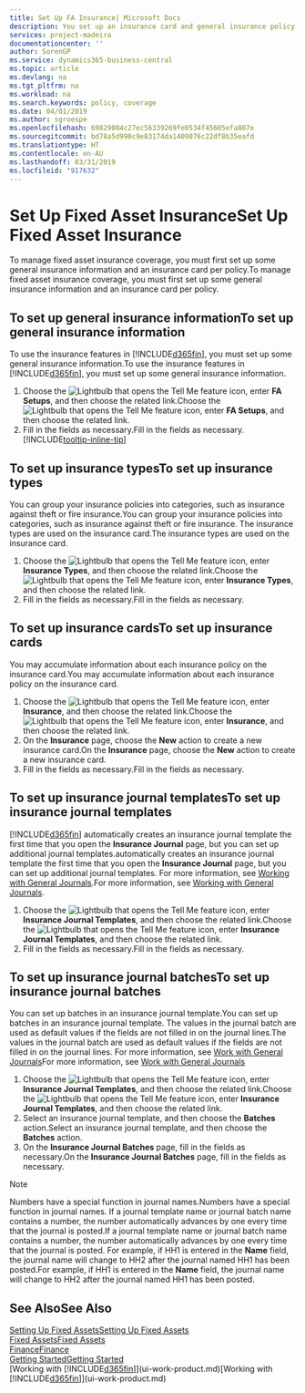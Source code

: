 ```yaml
---
title: Set Up FA Insurance| Microsoft Docs
description: You set up an insurance card and general insurance policy information to manage fixed asset insurance coverage.
services: project-madeira
documentationcenter: ''
author: SorenGP
ms.service: dynamics365-business-central
ms.topic: article
ms.devlang: na
ms.tgt_pltfrm: na
ms.workload: na
ms.search.keywords: policy, coverage
ms.date: 04/01/2019
ms.author: sgroespe
ms.openlocfilehash: 69829004c27ec56339269fe0534f45605efa807e
ms.sourcegitcommit: bd78a5d990c9e83174da1409076c22df8b35eafd
ms.translationtype: HT
ms.contentlocale: en-AU
ms.lasthandoff: 03/31/2019
ms.locfileid: "917632"
---
```

# <a name="set-up-fixed-asset-insurance"></a><span data-ttu-id="58950-103">Set Up Fixed Asset Insurance</span><span class="sxs-lookup"><span data-stu-id="58950-103">Set Up Fixed Asset Insurance</span></span>
<span data-ttu-id="58950-104">To manage fixed asset insurance coverage, you must first set up some general insurance information and an insurance card per policy.</span><span class="sxs-lookup"><span data-stu-id="58950-104">To manage fixed asset insurance coverage, you must first set up some general insurance information and an insurance card per policy.</span></span>

## <a name="to-set-up-general-insurance-information"></a><span data-ttu-id="58950-105">To set up general insurance information</span><span class="sxs-lookup"><span data-stu-id="58950-105">To set up general insurance information</span></span>
<span data-ttu-id="58950-106">To use the insurance features in [!INCLUDE[d365fin](includes/d365fin_md.md)], you must set up some general insurance information.</span><span class="sxs-lookup"><span data-stu-id="58950-106">To use the insurance features in [!INCLUDE[d365fin](includes/d365fin_md.md)], you must set up some general insurance information.</span></span>  

1. <span data-ttu-id="58950-107">Choose the ![Lightbulb that opens the Tell Me feature](media/ui-search/search_small.png "Tell me what you want to do") icon, enter **FA Setups**, and then choose the related link.</span><span class="sxs-lookup"><span data-stu-id="58950-107">Choose the ![Lightbulb that opens the Tell Me feature](media/ui-search/search_small.png "Tell me what you want to do") icon, enter **FA Setups**, and then choose the related link.</span></span>  
2. <span data-ttu-id="58950-108">Fill in the fields as necessary.</span><span class="sxs-lookup"><span data-stu-id="58950-108">Fill in the fields as necessary.</span></span> [!INCLUDE[tooltip-inline-tip](includes/tooltip-inline-tip_md.md)]  

## <a name="to-set-up-insurance-types"></a><span data-ttu-id="58950-109">To set up insurance types</span><span class="sxs-lookup"><span data-stu-id="58950-109">To set up insurance types</span></span>
<span data-ttu-id="58950-110">You can group your insurance policies into categories, such as insurance against theft or fire insurance.</span><span class="sxs-lookup"><span data-stu-id="58950-110">You can group your insurance policies into categories, such as insurance against theft or fire insurance.</span></span> <span data-ttu-id="58950-111">The insurance types are used on the insurance card.</span><span class="sxs-lookup"><span data-stu-id="58950-111">The insurance types are used on the insurance card.</span></span>

1. <span data-ttu-id="58950-112">Choose the ![Lightbulb that opens the Tell Me feature](media/ui-search/search_small.png "Tell me what you want to do") icon, enter **Insurance Types**, and then choose the related link.</span><span class="sxs-lookup"><span data-stu-id="58950-112">Choose the ![Lightbulb that opens the Tell Me feature](media/ui-search/search_small.png "Tell me what you want to do") icon, enter **Insurance Types**, and then choose the related link.</span></span>  
2. <span data-ttu-id="58950-113">Fill in the fields as necessary.</span><span class="sxs-lookup"><span data-stu-id="58950-113">Fill in the fields as necessary.</span></span>

## <a name="to-set-up-insurance-cards"></a><span data-ttu-id="58950-114">To set up insurance cards</span><span class="sxs-lookup"><span data-stu-id="58950-114">To set up insurance cards</span></span>
<span data-ttu-id="58950-115">You may accumulate information about each insurance policy on the insurance card.</span><span class="sxs-lookup"><span data-stu-id="58950-115">You may accumulate information about each insurance policy on the insurance card.</span></span>  

1. <span data-ttu-id="58950-116">Choose the ![Lightbulb that opens the Tell Me feature](media/ui-search/search_small.png "Tell me what you want to do") icon, enter **Insurance**, and then choose the related link.</span><span class="sxs-lookup"><span data-stu-id="58950-116">Choose the ![Lightbulb that opens the Tell Me feature](media/ui-search/search_small.png "Tell me what you want to do") icon, enter **Insurance**, and then choose the related link.</span></span>  
2. <span data-ttu-id="58950-117">On the **Insurance** page, choose the **New** action to create a  new insurance card.</span><span class="sxs-lookup"><span data-stu-id="58950-117">On the **Insurance** page, choose the **New** action to create a  new insurance card.</span></span>  
3. <span data-ttu-id="58950-118">Fill in the fields as necessary.</span><span class="sxs-lookup"><span data-stu-id="58950-118">Fill in the fields as necessary.</span></span>

## <a name="to-set-up-insurance-journal-templates"></a><span data-ttu-id="58950-119">To set up insurance journal templates</span><span class="sxs-lookup"><span data-stu-id="58950-119">To set up insurance journal templates</span></span>
[!INCLUDE[d365fin](includes/d365fin_md.md)] <span data-ttu-id="58950-120">automatically creates an insurance journal template the first time that you open the **Insurance Journal** page, but you can set up additional journal templates.</span><span class="sxs-lookup"><span data-stu-id="58950-120">automatically creates an insurance journal template the first time that you open the **Insurance Journal** page, but you can set up additional journal templates.</span></span> <span data-ttu-id="58950-121">For more information, see [Working with General Journals](ui-work-general-journals.md).</span><span class="sxs-lookup"><span data-stu-id="58950-121">For more information, see [Working with General Journals](ui-work-general-journals.md).</span></span>  

1. <span data-ttu-id="58950-122">Choose the ![Lightbulb that opens the Tell Me feature](media/ui-search/search_small.png "Tell me what you want to do") icon, enter **Insurance Journal Templates**, and then choose the related link.</span><span class="sxs-lookup"><span data-stu-id="58950-122">Choose the ![Lightbulb that opens the Tell Me feature](media/ui-search/search_small.png "Tell me what you want to do") icon, enter **Insurance Journal Templates**, and then choose the related link.</span></span>  
2. <span data-ttu-id="58950-123">Fill in the fields as necessary.</span><span class="sxs-lookup"><span data-stu-id="58950-123">Fill in the fields as necessary.</span></span>

## <a name="to-set-up-insurance-journal-batches"></a><span data-ttu-id="58950-124">To set up insurance journal batches</span><span class="sxs-lookup"><span data-stu-id="58950-124">To set up insurance journal batches</span></span>
<span data-ttu-id="58950-125">You can set up batches in an insurance journal template.</span><span class="sxs-lookup"><span data-stu-id="58950-125">You can set up batches in an insurance journal template.</span></span> <span data-ttu-id="58950-126">The values in the journal batch are used as default values if the fields are not filled in on the journal lines.</span><span class="sxs-lookup"><span data-stu-id="58950-126">The values in the journal batch are used as default values if the fields are not filled in on the journal lines.</span></span> <span data-ttu-id="58950-127">For more information, see [Work with General Journals](ui-work-general-journals.md)</span><span class="sxs-lookup"><span data-stu-id="58950-127">For more information, see [Work with General Journals](ui-work-general-journals.md)</span></span>  

1. <span data-ttu-id="58950-128">Choose the ![Lightbulb that opens the Tell Me feature](media/ui-search/search_small.png "Tell me what you want to do") icon, enter **Insurance Journal Templates**, and then choose the related link.</span><span class="sxs-lookup"><span data-stu-id="58950-128">Choose the ![Lightbulb that opens the Tell Me feature](media/ui-search/search_small.png "Tell me what you want to do") icon, enter **Insurance Journal Templates**, and then choose the related link.</span></span>  
2. <span data-ttu-id="58950-129">Select an insurance journal template, and then choose the **Batches** action.</span><span class="sxs-lookup"><span data-stu-id="58950-129">Select an insurance journal template, and then choose the **Batches** action.</span></span>
3. <span data-ttu-id="58950-130">On the **Insurance Journal Batches** page, fill in the fields as necessary.</span><span class="sxs-lookup"><span data-stu-id="58950-130">On the **Insurance Journal Batches** page, fill in the fields as necessary.</span></span>

> [!NOTE]  
>   <span data-ttu-id="58950-131">Numbers have a special function in journal names.</span><span class="sxs-lookup"><span data-stu-id="58950-131">Numbers have a special function in journal names.</span></span> <span data-ttu-id="58950-132">If a journal template name or journal batch name contains a number, the number automatically advances by one every time that the journal is posted.</span><span class="sxs-lookup"><span data-stu-id="58950-132">If a journal template name or journal batch name contains a number, the number automatically advances by one every time that the journal is posted.</span></span> <span data-ttu-id="58950-133">For example, if HH1 is entered in the **Name** field, the journal name will change to HH2 after the journal named HH1 has been posted.</span><span class="sxs-lookup"><span data-stu-id="58950-133">For example, if HH1 is entered in the **Name** field, the journal name will change to HH2 after the journal named HH1 has been posted.</span></span>

## <a name="see-also"></a><span data-ttu-id="58950-134">See Also</span><span class="sxs-lookup"><span data-stu-id="58950-134">See Also</span></span>
[<span data-ttu-id="58950-135">Setting Up Fixed Assets</span><span class="sxs-lookup"><span data-stu-id="58950-135">Setting Up Fixed Assets</span></span>](fa-setup.md)  
[<span data-ttu-id="58950-136">Fixed Assets</span><span class="sxs-lookup"><span data-stu-id="58950-136">Fixed Assets</span></span>](fa-manage.md)  
[<span data-ttu-id="58950-137">Finance</span><span class="sxs-lookup"><span data-stu-id="58950-137">Finance</span></span>](finance.md)  
[<span data-ttu-id="58950-138">Getting Started</span><span class="sxs-lookup"><span data-stu-id="58950-138">Getting Started</span></span>](product-get-started.md)  
<span data-ttu-id="58950-139">[Working with [!INCLUDE[d365fin](includes/d365fin_md.md)]](ui-work-product.md)</span><span class="sxs-lookup"><span data-stu-id="58950-139">[Working with [!INCLUDE[d365fin](includes/d365fin_md.md)]](ui-work-product.md)</span></span>
